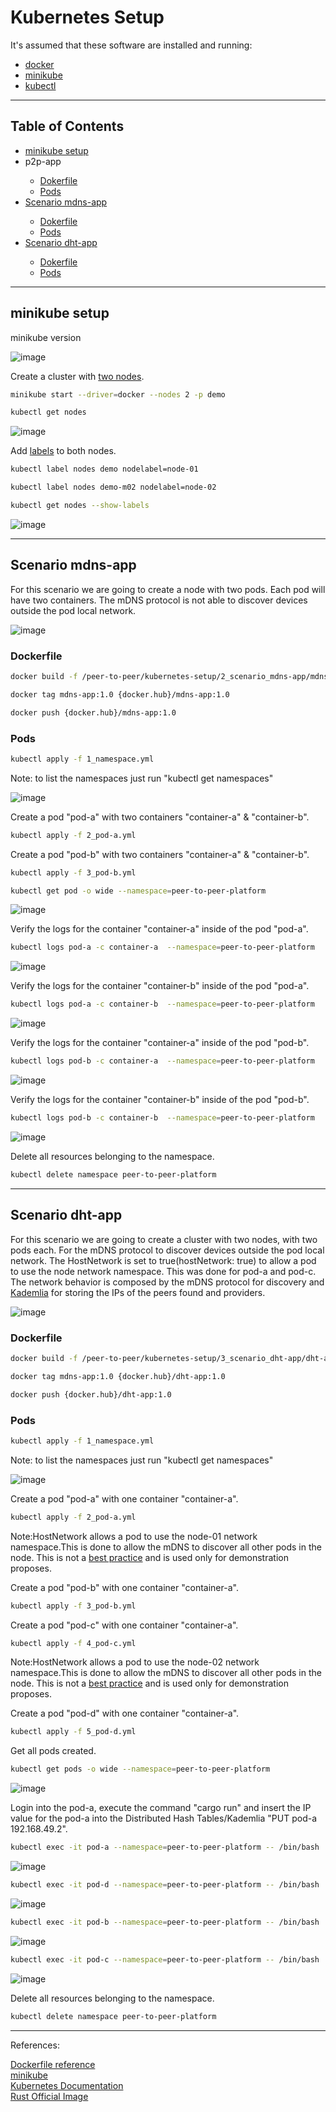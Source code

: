 # Kubernetes Setup

It's assumed that these software are installed and running:

<ul>
  <li><a href="https://docs.docker.com/engine/install/ubuntu/" target="_blank">docker</a></li>
  <li><a href="https://minikube.sigs.k8s.io/docs/start/" target="_blank">minikube</a></li>
  <li><a href="https://kubernetes.io/docs/tasks/tools/install-kubectl-linux/" target="_blank">kubectl</a></li>
</ul>
<hr>

## Table of Contents<br>
<ul>
  <li><a href="https://github.com/gcp-development/peer-to-peer/blob/main/kubernetes-setup/README.md#minikube-setup" target="_self">minikube setup</a></li>
  <li>p2p-app</li>
  <ul>
    <li><a href="https://github.com/gcp-development/peer-to-peer/tree/main/p2p-setup#dockerfile" target="_self">Dokerfile</a></li>
    <li><a href="https://github.com/gcp-development/peer-to-peer/tree/main/p2p-setup#pods" target="_self">Pods</a></li>
  </ul>
  <li><a href="https://github.com/gcp-development/peer-to-peer/blob/main/kubernetes-setup/README.md#scenario-mdns-app">Scenario mdns-app</a></li>
  <ul>
    <li><a href="https://github.com/gcp-development/peer-to-peer/blob/main/kubernetes-setup/README.md#dockerfile" target="_self">Dokerfile</a></li>
    <li><a href="https://github.com/gcp-development/peer-to-peer/blob/main/kubernetes-setup/README.md#pods" target="_self">Pods</a></li>
  </ul>
  <li><a href="https://github.com/gcp-development/peer-to-peer/blob/main/kubernetes-setup/README.md#scenario-dht-app" target="_self">Scenario dht-app</a></li>
  <ul>
    <li><a href="https://github.com/gcp-development/peer-to-peer/blob/main/kubernetes-setup/README.md#dockerfile-1" target="_self">Dokerfile</a></li>
    <li><a href="https://github.com/gcp-development/peer-to-peer/blob/main/kubernetes-setup/README.md#pods-1" target="_self">Pods</a></li>
  </ul>
</ul>
<hr>

## minikube setup

minikube version

![image](https://user-images.githubusercontent.com/76512851/217585412-3467872a-4101-4453-9c9e-34ec32402ca1.png)

Create a cluster with [two nodes](https://minikube.sigs.k8s.io/docs/tutorials/multi_node/).

```bash
minikube start --driver=docker --nodes 2 -p demo
```

```bash
kubectl get nodes
```

![image](https://user-images.githubusercontent.com/76512851/219067968-88c9c1ac-849f-463f-b679-e1181020d9f9.png)

Add [labels](https://kubernetes.io/docs/tasks/configure-pod-container/assign-pods-nodes/#add-a-label-to-a-node) to both nodes.

```bash
kubectl label nodes demo nodelabel=node-01
```

```bash
kubectl label nodes demo-m02 nodelabel=node-02
```

```bash
kubectl get nodes --show-labels
```
![image](https://user-images.githubusercontent.com/76512851/219067571-4a184c2c-b1cb-4e45-8853-412be3a2a64e.png)

<hr>

## Scenario mdns-app

For this scenario we are going to create a node with two pods. Each pod will have two containers. The mDNS protocol is not able to discover devices outside the pod local network. 

![image](https://user-images.githubusercontent.com/76512851/219295216-5307945f-7760-4129-9af0-9782b4ae22e1.png)

### Dockerfile

```bash
docker build -f /peer-to-peer/kubernetes-setup/2_scenario_mdns-app/mdns-app-dockerfile.dev -t mdns-app:1.0 .
```

```bash
docker tag mdns-app:1.0 {docker.hub}/mdns-app:1.0
```

```bash
docker push {docker.hub}/mdns-app:1.0
```

### Pods

```bash
kubectl apply -f 1_namespace.yml
```
Note: to list the namespaces just run "kubectl get namespaces"

![image](https://user-images.githubusercontent.com/76512851/217919434-fd6201fb-e75c-4b43-a480-057119532af0.png)

Create a pod "pod-a" with two containers "container-a" & "container-b".

```bash
kubectl apply -f 2_pod-a.yml
```

Create a pod "pod-b" with two containers "container-a" & "container-b".

```bash
kubectl apply -f 3_pod-b.yml
```

```bash
kubectl get pod -o wide --namespace=peer-to-peer-platform
```

![image](https://user-images.githubusercontent.com/76512851/217921445-43279fa5-fdbd-4261-93c2-d3ce1e4fe142.png)

Verify the logs for the container "container-a" inside of the pod "pod-a".
```bash
kubectl logs pod-a -c container-a  --namespace=peer-to-peer-platform
```

![image](https://user-images.githubusercontent.com/76512851/217921067-33107029-5a88-4db3-b8d4-5e0b8d6f955e.png)

Verify the logs for the container "container-b" inside of the pod "pod-a".

```bash
kubectl logs pod-a -c container-b  --namespace=peer-to-peer-platform
```

![image](https://user-images.githubusercontent.com/76512851/217922598-087eaf74-e47d-4233-80ff-7a709137dfa7.png)

Verify the logs for the container "container-a" inside of the pod "pod-b".

```bash
kubectl logs pod-b -c container-a  --namespace=peer-to-peer-platform
```

![image](https://user-images.githubusercontent.com/76512851/217924430-b1a5ee3e-b00f-42d0-9609-a9f7812c5b5a.png)

Verify the logs for the container "container-b" inside of the pod "pod-b".

```bash
kubectl logs pod-b -c container-b  --namespace=peer-to-peer-platform
```

![image](https://user-images.githubusercontent.com/76512851/217924917-4f78508c-8c2a-4119-b831-a5f31590abed.png)

Delete all resources belonging to the namespace.
```bash
kubectl delete namespace peer-to-peer-platform
```

<hr>

## Scenario dht-app

For this scenario we are going to create a cluster with two nodes, with two pods each. For the mDNS protocol to discover devices outside the pod local network. The HostNetwork is set to true(hostNetwork: true) to allow a pod to use the node network namespace. This was done for pod-a and pod-c. The network behavior is composed by the mDNS protocol for discovery and [Kademlia](https://docs.ipfs.tech/concepts/dht/#kademlia) for storing the IPs of the peers found and providers.

![image](https://user-images.githubusercontent.com/76512851/219296386-dbe19ca5-c1c1-496b-b430-137b8428a0e0.png)

### Dockerfile

```bash
docker build -f /peer-to-peer/kubernetes-setup/3_scenario_dht-app/dht-app-dockerfile.dev -t dht-app:1.0 .
```

```bash
docker tag mdns-app:1.0 {docker.hub}/dht-app:1.0
```

```bash
docker push {docker.hub}/dht-app:1.0
```

### Pods

```bash
kubectl apply -f 1_namespace.yml
```
Note: to list the namespaces just run "kubectl get namespaces"

![image](https://user-images.githubusercontent.com/76512851/217919434-fd6201fb-e75c-4b43-a480-057119532af0.png)

Create a pod "pod-a" with one container "container-a".

```bash
kubectl apply -f 2_pod-a.yml
```
Note:HostNetwork allows a pod to use the node-01 network namespace.This is done to allow the mDNS to discover all other pods in the node. This is not a [best practice](https://kubernetes.io/docs/concepts/configuration/overview/) and is used only for demonstration proposes.

Create a pod "pod-b" with one container "container-a".

```bash
kubectl apply -f 3_pod-b.yml
```

Create a pod "pod-c" with one container "container-a".

```bash
kubectl apply -f 4_pod-c.yml
```
Note:HostNetwork allows a pod to use the node-02 network namespace.This is done to allow the mDNS to discover all other pods in the node. This is not a [best practice](https://kubernetes.io/docs/concepts/configuration/overview/) and is used only for demonstration proposes.

Create a pod "pod-d" with one container "container-a".

```bash
kubectl apply -f 5_pod-d.yml
```

Get all pods created.

```bash
kubectl get pods -o wide --namespace=peer-to-peer-platform
```

![image](https://user-images.githubusercontent.com/76512851/219071341-c1508a1e-1d18-400b-8298-70601a713869.png)

Login into the pod-a, execute the command "cargo run" and insert the IP value for the pod-a into the Distributed Hash Tables/Kademlia "PUT pod-a 192.168.49.2".

```bash
kubectl exec -it pod-a --namespace=peer-to-peer-platform -- /bin/bash
```

![image](https://user-images.githubusercontent.com/76512851/219097457-500341a0-777a-426f-81d5-d5b63da70d20.png)

```bash
kubectl exec -it pod-d --namespace=peer-to-peer-platform -- /bin/bash
```
![image](https://user-images.githubusercontent.com/76512851/219100821-0b996a94-defc-4ef8-9543-c8138eb38876.png)

```bash
kubectl exec -it pod-b --namespace=peer-to-peer-platform -- /bin/bash
```
![image](https://user-images.githubusercontent.com/76512851/219108166-ca110ab8-7c27-4364-bcd4-4e5b83c068cd.png)

```bash
kubectl exec -it pod-c --namespace=peer-to-peer-platform -- /bin/bash
```
![image](https://user-images.githubusercontent.com/76512851/219112492-f8c308f7-dd5d-40cc-a321-ed5d37ba8ae3.png)

Delete all resources belonging to the namespace.
```bash
kubectl delete namespace peer-to-peer-platform
```

<hr>

References:

[Dockerfile reference](https://docs.docker.com/engine/reference/builder/)<br>
[minikube](https://minikube.sigs.k8s.io/docs/)<br>
[Kubernetes Documentation](https://kubernetes.io/docs/home/)<br>
[Rust Official Image](https://hub.docker.com/_/rust)
